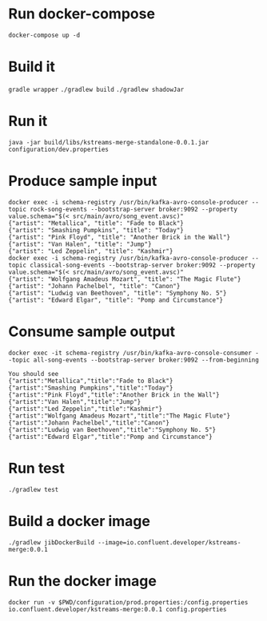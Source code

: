 # Run docker-compose
`docker-compose up -d`

# Build it
`gradle wrapper`
`./gradlew build`
`./gradlew shadowJar`

# Run it
`java -jar build/libs/kstreams-merge-standalone-0.0.1.jar configuration/dev.properties`

# Produce sample input
```
docker exec -i schema-registry /usr/bin/kafka-avro-console-producer --topic rock-song-events --bootstrap-server broker:9092 --property value.schema="$(< src/main/avro/song_event.avsc)"
{"artist": "Metallica", "title": "Fade to Black"}
{"artist": "Smashing Pumpkins", "title": "Today"}
{"artist": "Pink Floyd", "title": "Another Brick in the Wall"}
{"artist": "Van Halen", "title": "Jump"}
{"artist": "Led Zeppelin", "title": "Kashmir"}
docker exec -i schema-registry /usr/bin/kafka-avro-console-producer --topic classical-song-events --bootstrap-server broker:9092 --property value.schema="$(< src/main/avro/song_event.avsc)"
{"artist": "Wolfgang Amadeus Mozart", "title": "The Magic Flute"}
{"artist": "Johann Pachelbel", "title": "Canon"}
{"artist": "Ludwig van Beethoven", "title": "Symphony No. 5"}
{"artist": "Edward Elgar", "title": "Pomp and Circumstance"}
```

# Consume sample output
```
docker exec -it schema-registry /usr/bin/kafka-avro-console-consumer --topic all-song-events --bootstrap-server broker:9092 --from-beginning

You should see
{"artist":"Metallica","title":"Fade to Black"}
{"artist":"Smashing Pumpkins","title":"Today"}
{"artist":"Pink Floyd","title":"Another Brick in the Wall"}
{"artist":"Van Halen","title":"Jump"}
{"artist":"Led Zeppelin","title":"Kashmir"}
{"artist":"Wolfgang Amadeus Mozart","title":"The Magic Flute"}
{"artist":"Johann Pachelbel","title":"Canon"}
{"artist":"Ludwig van Beethoven","title":"Symphony No. 5"}
{"artist":"Edward Elgar","title":"Pomp and Circumstance"}
```

# Run test
`./gradlew test`

# Build a docker image
`./gradlew jibDockerBuild --image=io.confluent.developer/kstreams-merge:0.0.1`

# Run the docker image
`docker run -v $PWD/configuration/prod.properties:/config.properties io.confluent.developer/kstreams-merge:0.0.1 config.properties`
